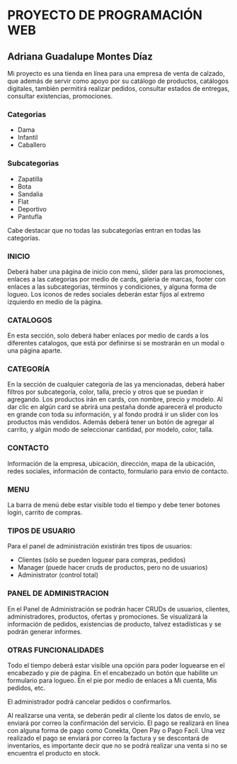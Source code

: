 <h1>PROYECTO  DE  PROGRAMACIÓN  WEB</h1>
<h2>Adriana Guadalupe Montes Díaz</h2>

<p>Mi proyecto es una tienda en línea para una empresa de venta de calzado, que además de servir como apoyo por su catálogo de productos, catálogos digitales, también permitirá realizar pedidos, consultar estados de entregas, consultar existencias, promociones.</p>

<h3>Categorias</h3>
<ul>
  <li>Dama</li>
  <li>Infantil</li>
  <li>Caballero</li>
</ul>

<h3>Subcategorias</h3>
<ul>
  <li>Zapatilla</li>
  <li>Bota</li>
  <li>Sandalia</li>
  <li>Flat</li>
  <li>Deportivo</li>
  <li>Pantufla</li>
</ul>

<p>Cabe destacar que no todas las subcategorías entran en todas las categorías.</p> 

<h3>INICIO</h3>

<p>Deberá haber una página de inicio con menú, slider para las promociones, enlaces a las categorías por medio de cards, galeria de marcas, footer con enlaces a las subcategorias, términos y condiciones, y alguna forma de logueo. Los iconos de redes sociales deberán estar fijos al extremo izquierdo en medio de la página.</p>

<h3>CATALOGOS</h3>

<p>En esta sección, solo deberá haber enlaces por medio de cards a los diferentes catalogos, que está por definirse si se mostrarán en un modal o una página aparte.</p>

<h3>CATEGORÍA</h3>

<p>En la sección de cualquier categoría de las ya mencionadas, deberá haber filtros por subcategoría, color, talla,  precio y otros que se puedan ir agregando. Los productos irán en cards, con nombre, precio y modelo. Al dar clic en algún card se abrirá una pestaña donde aparecerá el producto en grande con toda su información, y al fondo prodrá ir un slider con los productos más vendidos. Además deberá tener un botón de agregar al carrito, y algún modo de seleccionar cantidad, por modelo, color, talla.</p>

<h3>CONTACTO</h3>

<p>Información de la empresa, ubicación, dirección, mapa de la ubicación, redes sociales, información de contacto, formulario para envio de contacto.</p>

<h3>MENU</h3>

<p>La barra de menú debe estar visible todo el tiempo y debe tener botones login, carrito de compras.</p>

<h3>TIPOS DE USUARIO</h3>

<p>Para el panel de administración existirán tres tipos de usuarios:</p>

<ul>
  <li>Clientes (sólo se pueden loguear para compras, pedidos)</li>
  <li>Manager (puede hacer cruds de productos, pero no de usuarios)</li>
  <li>Administrator (control total)</li>
</ul>

<h3>PANEL DE ADMINISTRACION</h3>

<p>En el Panel de Administración se podrán hacer CRUDs de usuarios, clientes, administradores, productos, ofertas y promociones. Se visualizará la información de pedidos, existencias de producto,  talvez estadísticas y se podrán generar informes.</p>

<h3>OTRAS FUNCIONALIDADES</h3>

<p>Todo el tiempo deberá estar visible una opción para poder loguearse en  el encabezado y pie de página. En el encabezado un botón que habilite un formulario para logueo. En el  pie por medio de enlaces a Mi cuenta, Mis pedidos, etc.</p>
<p>El administrador podrá cancelar pedidos o confirmarlos.</p>
<p>Al realizarse una venta, se deberán pedir al cliente los datos de envío, se enviará por correo la confirmación del servicio. El pago se realizará en línea con alguna forma de pago como Conekta, Open Pay o Pago Facil. Una vez realizado el pago se enviará por correo la factura y se descontará de inventarios, es importante decir que no se podrá realizar una venta si no se encuentra el producto en stock.</p>
